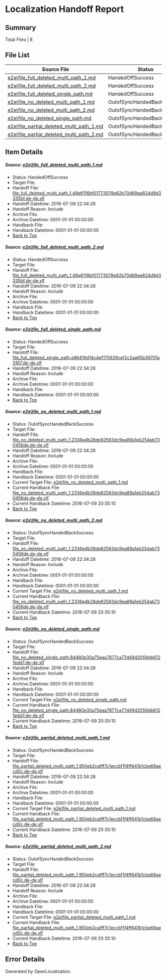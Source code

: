 # <a name='report-top'></a> Localization Handoff Report

## Summary
 Total Files | 8

## File List
 Source File | Status | Details 
 ----------- | ------ | ------- 
 [e2e\file_full_deleted_multi_path_1.md](https://github.com/OpenLocalizationTestOrg/oltest/blob/e30c2542cb4a33eff02b4ba2ce659ab44d147f93/e2e/file_full_deleted_multi_path_1.md) | HandedOffSuccess | [Details](#7b4b78da86748e00a414eaec8227be6e87c6cb751)
 [e2e\file_full_deleted_multi_path_2.md](https://github.com/OpenLocalizationTestOrg/oltest/blob/e30c2542cb4a33eff02b4ba2ce659ab44d147f93/e2e/file_full_deleted_multi_path_2.md) | HandedOffSuccess | [Details](#7b4b78da86748e00a414eaec8227be6e87c6cb752)
 [e2e\file_full_deleted_single_path.md](https://github.com/OpenLocalizationTestOrg/oltest/blob/e30c2542cb4a33eff02b4ba2ce659ab44d147f93/e2e/file_full_deleted_single_path.md) | HandedOffSuccess | [Details](#11ed493781c2e4d740b29bc211dab7fc957d71e03)
 [e2e\file_no_deleted_multi_path_1.md](https://github.com/OpenLocalizationTestOrg/oltest/blob/e30c2542cb4a33eff02b4ba2ce659ab44d147f93/e2e/file_no_deleted_multi_path_1.md) | OutofSyncHandedBackSuccess | [Details](#933b268f3f2f08adc931f61d7d2b1771c12b7a0a4)
 [e2e\file_no_deleted_multi_path_2.md](https://github.com/OpenLocalizationTestOrg/oltest/blob/e30c2542cb4a33eff02b4ba2ce659ab44d147f93/e2e/file_no_deleted_multi_path_2.md) | OutofSyncHandedBackSuccess | [Details](#933b268f3f2f08adc931f61d7d2b1771c12b7a0a5)
 [e2e\file_no_deleted_single_path.md](https://github.com/OpenLocalizationTestOrg/oltest/blob/e30c2542cb4a33eff02b4ba2ce659ab44d147f93/e2e/file_no_deleted_single_path.md) | OutofSyncHandedBackSuccess | [Details](#87086d3b3859ef9fcf1cf53d25aad21016c3a8f36)
 [e2e\file_partial_deleted_multi_path_1.md](https://github.com/OpenLocalizationTestOrg/oltest/blob/e30c2542cb4a33eff02b4ba2ce659ab44d147f93/e2e/file_partial_deleted_multi_path_1.md) | OutofSyncHandedBackSuccess | [Details](#9a7f1b23fc278e798c6a9ecc57be10d817aba83b7)
 [e2e\file_partial_deleted_multi_path_2.md](https://github.com/OpenLocalizationTestOrg/oltest/blob/e30c2542cb4a33eff02b4ba2ce659ab44d147f93/e2e/file_partial_deleted_multi_path_2.md) | OutofSyncHandedBackSuccess | [Details](#9a7f1b23fc278e798c6a9ecc57be10d817aba83b8)

## Item Details
##### <a name='7b4b78da86748e00a414eaec8227be6e87c6cb751'></a> Source: [e2e\file_full_deleted_multi_path_1.md](https://github.com/OpenLocalizationTestOrg/oltest/blob/e30c2542cb4a33eff02b4ba2ce659ab44d147f93/e2e/file_full_deleted_multi_path_1.md)
* Status: HandedOffSuccess
* Target File: 
* Handoff File: [file_full_deleted_multi_path_1.48e6116bf01773078e82b70d69ae824d9d3335bf.de-de.xlf](https://github.com/OpenLocalizationTestOrg/olhandoff-e2e/blob/eed4f2b3e066a2f2791ed8a3dc3f55762ee8421e/ol-handoff/OpenLocalizationTestOrg/oltest-dede-fly/ci/mt/file_full_deleted_multi_path_1.48e6116bf01773078e82b70d69ae824d9d3335bf.de-de.xlf)
* Handoff Datetime: 2016-07-09 22:34:28
* Handoff Reason: Include
* Archive File: 
* Archive Datetime: 0001-01-01 00:00:00
* Handback File: 
* Handback Datetime: 0001-01-01 00:00:00
* [Back to Top](#report-top)

##### <a name='7b4b78da86748e00a414eaec8227be6e87c6cb752'></a> Source: [e2e\file_full_deleted_multi_path_2.md](https://github.com/OpenLocalizationTestOrg/oltest/blob/e30c2542cb4a33eff02b4ba2ce659ab44d147f93/e2e/file_full_deleted_multi_path_2.md)
* Status: HandedOffSuccess
* Target File: 
* Handoff File: [file_full_deleted_multi_path_1.48e6116bf01773078e82b70d69ae824d9d3335bf.de-de.xlf](https://github.com/OpenLocalizationTestOrg/olhandoff-e2e/blob/eed4f2b3e066a2f2791ed8a3dc3f55762ee8421e/ol-handoff/OpenLocalizationTestOrg/oltest-dede-fly/ci/mt/file_full_deleted_multi_path_1.48e6116bf01773078e82b70d69ae824d9d3335bf.de-de.xlf)
* Handoff Datetime: 2016-07-09 22:34:28
* Handoff Reason: Include
* Archive File: 
* Archive Datetime: 0001-01-01 00:00:00
* Handback File: 
* Handback Datetime: 0001-01-01 00:00:00
* [Back to Top](#report-top)

##### <a name='11ed493781c2e4d740b29bc211dab7fc957d71e03'></a> Source: [e2e\file_full_deleted_single_path.md](https://github.com/OpenLocalizationTestOrg/oltest/blob/e30c2542cb4a33eff02b4ba2ce659ab44d147f93/e2e/file_full_deleted_single_path.md)
* Status: HandedOffSuccess
* Target File: 
* Handoff File: [file_full_deleted_single_path.e86419d14c4ef175629cef2c2aa65b39701a3167.de-de.xlf](https://github.com/OpenLocalizationTestOrg/olhandoff-e2e/blob/eed4f2b3e066a2f2791ed8a3dc3f55762ee8421e/ol-handoff/OpenLocalizationTestOrg/oltest-dede-fly/ci/mt/file_full_deleted_single_path.e86419d14c4ef175629cef2c2aa65b39701a3167.de-de.xlf)
* Handoff Datetime: 2016-07-09 22:34:28
* Handoff Reason: Include
* Archive File: 
* Archive Datetime: 0001-01-01 00:00:00
* Handback File: 
* Handback Datetime: 0001-01-01 00:00:00
* [Back to Top](#report-top)

##### <a name='933b268f3f2f08adc931f61d7d2b1771c12b7a0a4'></a> Source: [e2e\file_no_deleted_multi_path_1.md](https://github.com/OpenLocalizationTestOrg/oltest/blob/e30c2542cb4a33eff02b4ba2ce659ab44d147f93/e2e/file_no_deleted_multi_path_1.md)
* Status: OutofSyncHandedBackSuccess
* Target File: 
* Handoff File: [file_no_deleted_multi_path_1.2336e4b28de82563dc9ea89a1eb254ab730456de.de-de.xlf](https://github.com/OpenLocalizationTestOrg/olhandoff-e2e/blob/eed4f2b3e066a2f2791ed8a3dc3f55762ee8421e/ol-handoff/OpenLocalizationTestOrg/oltest-dede-fly/ci/mt/file_no_deleted_multi_path_1.2336e4b28de82563dc9ea89a1eb254ab730456de.de-de.xlf)
* Handoff Datetime: 2016-07-09 22:34:28
* Handoff Reason: Include
* Archive File: 
* Archive Datetime: 0001-01-01 00:00:00
* Handback File: 
* Handback Datetime: 0001-01-01 00:00:00
* Current Target File: [e2e\file_no_deleted_multi_path_1.md](https://github.com/OpenLocalizationTestOrg/oltest-dede-fly/blob/8b09078e9bcfa53b35aad95eef25ac638e08f262/e2e/file_no_deleted_multi_path_1.md)
* Current Handback File: [file_no_deleted_multi_path_1.2336e4b28de82563dc9ea89a1eb254ab730456de.de-de.xlf](https://github.com/OpenLocalizationTestOrg/olhandback-e2e/blob/dc23a99c7ce363edc906330351cc3ae72810a4b4/ol-handback/OpenLocalizationTestOrg/oltest-dede-fly/ci/mt/file_no_deleted_multi_path_1.2336e4b28de82563dc9ea89a1eb254ab730456de.de-de.xlf)
* Current Handback Datetime: 2016-07-09 20:35:10
* [Back to Top](#report-top)

##### <a name='933b268f3f2f08adc931f61d7d2b1771c12b7a0a5'></a> Source: [e2e\file_no_deleted_multi_path_2.md](https://github.com/OpenLocalizationTestOrg/oltest/blob/e30c2542cb4a33eff02b4ba2ce659ab44d147f93/e2e/file_no_deleted_multi_path_2.md)
* Status: OutofSyncHandedBackSuccess
* Target File: 
* Handoff File: [file_no_deleted_multi_path_1.2336e4b28de82563dc9ea89a1eb254ab730456de.de-de.xlf](https://github.com/OpenLocalizationTestOrg/olhandoff-e2e/blob/eed4f2b3e066a2f2791ed8a3dc3f55762ee8421e/ol-handoff/OpenLocalizationTestOrg/oltest-dede-fly/ci/mt/file_no_deleted_multi_path_1.2336e4b28de82563dc9ea89a1eb254ab730456de.de-de.xlf)
* Handoff Datetime: 2016-07-09 22:34:28
* Handoff Reason: Include
* Archive File: 
* Archive Datetime: 0001-01-01 00:00:00
* Handback File: 
* Handback Datetime: 0001-01-01 00:00:00
* Current Target File: [e2e\file_no_deleted_multi_path_1.md](https://github.com/OpenLocalizationTestOrg/oltest-dede-fly/blob/8b09078e9bcfa53b35aad95eef25ac638e08f262/e2e/file_no_deleted_multi_path_1.md)
* Current Handback File: [file_no_deleted_multi_path_1.2336e4b28de82563dc9ea89a1eb254ab730456de.de-de.xlf](https://github.com/OpenLocalizationTestOrg/olhandback-e2e/blob/dc23a99c7ce363edc906330351cc3ae72810a4b4/ol-handback/OpenLocalizationTestOrg/oltest-dede-fly/ci/mt/file_no_deleted_multi_path_1.2336e4b28de82563dc9ea89a1eb254ab730456de.de-de.xlf)
* Current Handback Datetime: 2016-07-09 20:35:10
* [Back to Top](#report-top)

##### <a name='87086d3b3859ef9fcf1cf53d25aad21016c3a8f36'></a> Source: [e2e\file_no_deleted_single_path.md](https://github.com/OpenLocalizationTestOrg/oltest/blob/e30c2542cb4a33eff02b4ba2ce659ab44d147f93/e2e/file_no_deleted_single_path.md)
* Status: OutofSyncHandedBackSuccess
* Target File: 
* Handoff File: [file_no_deleted_single_path.84480e30a75eaa7877ca77d49d2059db6121edd7.de-de.xlf](https://github.com/OpenLocalizationTestOrg/olhandoff-e2e/blob/eed4f2b3e066a2f2791ed8a3dc3f55762ee8421e/ol-handoff/OpenLocalizationTestOrg/oltest-dede-fly/ci/mt/file_no_deleted_single_path.84480e30a75eaa7877ca77d49d2059db6121edd7.de-de.xlf)
* Handoff Datetime: 2016-07-09 22:34:28
* Handoff Reason: Include
* Archive File: 
* Archive Datetime: 0001-01-01 00:00:00
* Handback File: 
* Handback Datetime: 0001-01-01 00:00:00
* Current Target File: [e2e\file_no_deleted_single_path.md](https://github.com/OpenLocalizationTestOrg/oltest-dede-fly/blob/8b09078e9bcfa53b35aad95eef25ac638e08f262/e2e/file_no_deleted_single_path.md)
* Current Handback File: [file_no_deleted_single_path.84480e30a75eaa7877ca77d49d2059db6121edd7.de-de.xlf](https://github.com/OpenLocalizationTestOrg/olhandback-e2e/blob/dc23a99c7ce363edc906330351cc3ae72810a4b4/ol-handback/OpenLocalizationTestOrg/oltest-dede-fly/ci/mt/file_no_deleted_single_path.84480e30a75eaa7877ca77d49d2059db6121edd7.de-de.xlf)
* Current Handback Datetime: 2016-07-09 20:35:10
* [Back to Top](#report-top)

##### <a name='9a7f1b23fc278e798c6a9ecc57be10d817aba83b7'></a> Source: [e2e\file_partial_deleted_multi_path_1.md](https://github.com/OpenLocalizationTestOrg/oltest/blob/e30c2542cb4a33eff02b4ba2ce659ab44d147f93/e2e/file_partial_deleted_multi_path_1.md)
* Status: OutofSyncHandedBackSuccess
* Target File: 
* Handoff File: [file_partial_deleted_multi_path_1.950eb2cafff7c1eccbf1f4ff641b1cbe66aecd0c.de-de.xlf](https://github.com/OpenLocalizationTestOrg/olhandoff-e2e/blob/eed4f2b3e066a2f2791ed8a3dc3f55762ee8421e/ol-handoff/OpenLocalizationTestOrg/oltest-dede-fly/ci/mt/file_partial_deleted_multi_path_1.950eb2cafff7c1eccbf1f4ff641b1cbe66aecd0c.de-de.xlf)
* Handoff Datetime: 2016-07-09 22:34:28
* Handoff Reason: Include
* Archive File: 
* Archive Datetime: 0001-01-01 00:00:00
* Handback File: 
* Handback Datetime: 0001-01-01 00:00:00
* Current Target File: [e2e\file_partial_deleted_multi_path_1.md](https://github.com/OpenLocalizationTestOrg/oltest-dede-fly/blob/8b09078e9bcfa53b35aad95eef25ac638e08f262/e2e/file_partial_deleted_multi_path_1.md)
* Current Handback File: [file_partial_deleted_multi_path_1.950eb2cafff7c1eccbf1f4ff641b1cbe66aecd0c.de-de.xlf](https://github.com/OpenLocalizationTestOrg/olhandback-e2e/blob/dc23a99c7ce363edc906330351cc3ae72810a4b4/ol-handback/OpenLocalizationTestOrg/oltest-dede-fly/ci/mt/file_partial_deleted_multi_path_1.950eb2cafff7c1eccbf1f4ff641b1cbe66aecd0c.de-de.xlf)
* Current Handback Datetime: 2016-07-09 20:35:10
* [Back to Top](#report-top)

##### <a name='9a7f1b23fc278e798c6a9ecc57be10d817aba83b8'></a> Source: [e2e\file_partial_deleted_multi_path_2.md](https://github.com/OpenLocalizationTestOrg/oltest/blob/e30c2542cb4a33eff02b4ba2ce659ab44d147f93/e2e/file_partial_deleted_multi_path_2.md)
* Status: OutofSyncHandedBackSuccess
* Target File: 
* Handoff File: [file_partial_deleted_multi_path_1.950eb2cafff7c1eccbf1f4ff641b1cbe66aecd0c.de-de.xlf](https://github.com/OpenLocalizationTestOrg/olhandoff-e2e/blob/eed4f2b3e066a2f2791ed8a3dc3f55762ee8421e/ol-handoff/OpenLocalizationTestOrg/oltest-dede-fly/ci/mt/file_partial_deleted_multi_path_1.950eb2cafff7c1eccbf1f4ff641b1cbe66aecd0c.de-de.xlf)
* Handoff Datetime: 2016-07-09 22:34:28
* Handoff Reason: Include
* Archive File: 
* Archive Datetime: 0001-01-01 00:00:00
* Handback File: 
* Handback Datetime: 0001-01-01 00:00:00
* Current Target File: [e2e\file_partial_deleted_multi_path_1.md](https://github.com/OpenLocalizationTestOrg/oltest-dede-fly/blob/8b09078e9bcfa53b35aad95eef25ac638e08f262/e2e/file_partial_deleted_multi_path_1.md)
* Current Handback File: [file_partial_deleted_multi_path_1.950eb2cafff7c1eccbf1f4ff641b1cbe66aecd0c.de-de.xlf](https://github.com/OpenLocalizationTestOrg/olhandback-e2e/blob/dc23a99c7ce363edc906330351cc3ae72810a4b4/ol-handback/OpenLocalizationTestOrg/oltest-dede-fly/ci/mt/file_partial_deleted_multi_path_1.950eb2cafff7c1eccbf1f4ff641b1cbe66aecd0c.de-de.xlf)
* Current Handback Datetime: 2016-07-09 20:35:10
* [Back to Top](#report-top)


## Error Details

Generated by OpenLocalization.
